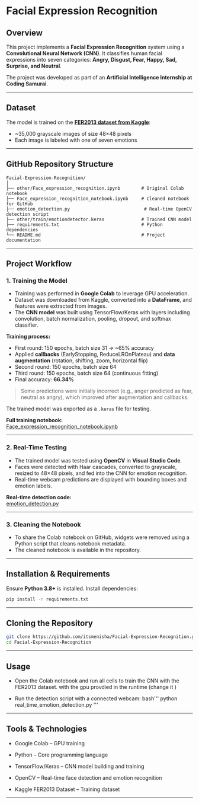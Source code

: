 # Facial Expression Recognition

## Overview

This project implements a **Facial Expression Recognition** system using a **Convolutional Neural Network (CNN)**. It classifies human facial expressions into seven categories: **Angry, Disgust, Fear, Happy, Sad, Surprise, and Neutral**.  

The project was developed as part of an **Artificial Intelligence Internship at Coding Samurai**.

---

## Dataset

The model is trained on the **[FER2013 dataset from Kaggle](https://www.kaggle.com/datasets/msambare/fer2013)**:

- ~35,000 grayscale images of size 48×48 pixels  
- Each image is labeled with one of seven emotions  

---

## GitHub Repository Structure
```
Facial-Expression-Recognition/
│
├── other/Face_expression_recognition.ipynb        # Original Colab notebook
├── Face_expression_recognition_notebook.ipynb     # Cleaned notebook for GitHub
├── emotion_detection.py                            # Real-time OpenCV detection script
├── other/train/emotiondetector.keras              # Trained CNN model
├── requirements.txt                               # Python dependencies
└── README.md                                      # Project documentation
```

---

## Project Workflow

### 1. Training the Model

- Training was performed in **Google Colab** to leverage GPU acceleration.  
- Dataset was downloaded from Kaggle, converted into a **DataFrame**, and features were extracted from images.  
- The **CNN model** was built using TensorFlow/Keras with layers including convolution, batch normalization, pooling, dropout, and softmax classifier.  

**Training process:**  
- First round: 150 epochs, batch size 31 → ~65% accuracy  
- Applied **callbacks** (EarlyStopping, ReduceLROnPlateau) and **data augmentation** (rotation, shifting, zoom, horizontal flip)  
- Second round: 150 epochs, batch size 64  
- Third round: 150 epochs, batch size 64 (continuous fitting)  
- Final accuracy: **66.34%**  

> Some predictions were initially incorrect (e.g., anger predicted as fear, neutral as angry), which improved after augmentation and callbacks.

The trained model was exported as a `.keras` file for testing.  

**Full training notebook:**  
[Face_expression_recognition_notebook.ipynb](https://github.com/itsmenisha/Facial-Expression-Recognition/blob/main/Face_expression_recognition_notebook.ipynb)  

---

### 2. Real-Time Testing

- The trained model was tested using **OpenCV** in **Visual Studio Code**.  
- Faces were detected with Haar cascades, converted to grayscale, resized to 48×48 pixels, and fed into the CNN for emotion recognition.  
- Real-time webcam predictions are displayed with bounding boxes and emotion labels.  

**Real-time detection code:**  
[emotion_detection.py](https://github.com/itsmenisha/Facial-Expression-Recognition/blob/main/emotion_detection.py)  

---

### 3. Cleaning the Notebook

- To share the Colab notebook on GitHub, widgets were removed using a Python script that cleans notebook metadata.  
- The cleaned notebook is available in the repository.

---

## Installation & Requirements

Ensure **Python 3.8+** is installed. Install dependencies:

```bash
pip install -r requirements.txt
```
---
## Cloning the Repository

```bash
git clone https://github.com/itsmenisha/Facial-Expression-Recognition.git
cd Facial-Expression-Recognition
```
---
## Usage


- Open the Colab notebook and run all cells to train the CNN with the FER2013 dataset. with the gpu provdied in the runtime (change it )


- Run the detection script with a connected webcam:
bash'''
python real_time_emotion_detection.py
'''

---

## Tools & Technologies

- Google Colab – GPU training

- Python – Core programming language

- TensorFlow/Keras – CNN model building and training

- OpenCV – Real-time face detection and emotion recognition

- Kaggle FER2013 Dataset – Training dataset

---
